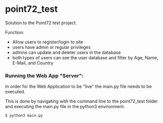 # point72_test
Solution to the Point72 test project.

Function: 
- Allow users to register/login to site
- users have admin or regular privileges
- admins can update and deleter users in the database
- both types of users can see the user database and filter by Age, Name, E-Mail, and Country


### Running the Web App "Server":

In order for the Web Application to be "live" the main.py file needs to be executed.

This is done by navigating with the command line to the point72_test folder and executing the main.py file in the python3 environment.
```
$ python3 main.py
```
